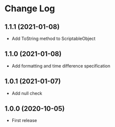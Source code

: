 # Change Log

## 1.1.1 (2021-01-08)

- Add ToString method to ScriptableObject

## 1.1.0 (2021-01-08)

- Add formatting and time difference specification

## 1.0.1 (2021-01-07)

- Add null check

## 1.0.0 (2020-10-05)

- First release
